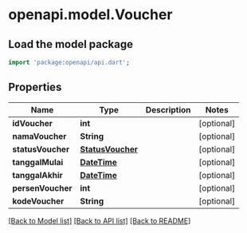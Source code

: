 # openapi.model.Voucher

## Load the model package
```dart
import 'package:openapi/api.dart';
```

## Properties
Name | Type | Description | Notes
------------ | ------------- | ------------- | -------------
**idVoucher** | **int** |  | [optional] 
**namaVoucher** | **String** |  | [optional] 
**statusVoucher** | [**StatusVoucher**](StatusVoucher.md) |  | [optional] 
**tanggalMulai** | [**DateTime**](DateTime.md) |  | [optional] 
**tanggalAkhir** | [**DateTime**](DateTime.md) |  | [optional] 
**persenVoucher** | **int** |  | [optional] 
**kodeVoucher** | **String** |  | [optional] 

[[Back to Model list]](../README.md#documentation-for-models) [[Back to API list]](../README.md#documentation-for-api-endpoints) [[Back to README]](../README.md)


